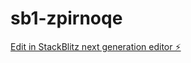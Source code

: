 # sb1-zpirnoqe

[Edit in StackBlitz next generation editor ⚡️](https://stackblitz.com/~/github.com/rebhi-2002/sb1-zpirnoqe)